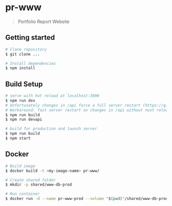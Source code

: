 # pr-www

> Portfolio Report Website

## Getting started

``` bash
# Clone repository
$ git clone ...

# Install dependencies
$ npm install
```

## Build Setup

``` bash
# serve with hot reload at localhost:3000
$ npm run dev
# Unfortunately changes in /api force a full server restart (https://github.com/nuxt/nuxt.js/issues/4301)
# Workaround: fast server restart on changes in /api without nuxt reload
$ npm run build
$ npm run devapi

# build for production and launch server
$ npm run build
$ npm start
```

## Docker

``` bash
# Build image
$ docker build -t <my-image-name> pr-www/

# Create shared folder
$ mkdir -p shared/www-db-prod

# Run container
$ docker run -d --name pr-www-prod --volume "$(pwd)"/shared/www-db-prod:/app/db --publish 127.0.0.1:3001:3000 <my-image-name>
```
